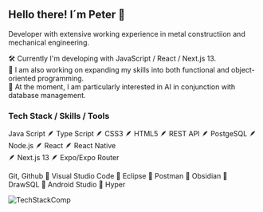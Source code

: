 ## Hello there! I´m Peter 👋

Developer with extensive working experience in metal constructiion and mechanical engineering.

🛠 Currently I'm developing with JavaScript / React / Next.js 13.  
🔭 I am also working on expanding my skills into both functional and object-oriented programming.  
🤩 At the moment, I am particularly interested in AI in conjunction with database management.  

### Tech Stack / Skills / Tools

Java Script 🪶 Type Script  🪶 CSS3  🪶 HTML5  🪶 REST API  🪶 PostgeSQL  🪶 Node.js  🪶 React  🪶 React Native  
🪶 Next.js 13  🪶 Expo/Expo Router

Git, Github 🔨 Visual Studio Code 🔨 Eclipse  🔨 Postman 🔨 Obsidian 🔨 DrawSQL 🔨 Android Studio 🔨 Hyper

![TechStackComp](https://user-images.githubusercontent.com/119940832/233343295-08cace8f-520a-4612-b813-4aed59c05ea5.png)

